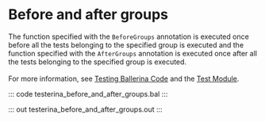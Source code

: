 # Before and after groups

The function specified with the `BeforeGroups` annotation is executed once before all the tests belonging to the
specified group is executed and the function specified with the `AfterGroups` annotation is executed once after all
the tests belonging to the specified group is executed.<br/><br/>
For more information, see [Testing Ballerina Code](https://ballerina.io/learn/testing-ballerina-code/testing-quick-start/)
and the [Test Module](https://docs.central.ballerina.io/ballerina/test/latest/).

::: code testerina_before_and_after_groups.bal :::

::: out testerina_before_and_after_groups.out :::